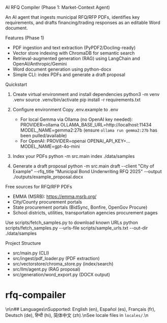 AI RFQ Compiler (Phase 1: Market-Context Agent)

An AI agent that ingests municipal RFQ/RFP PDFs, identifies key requirements, and drafts financing/trading responses as an editable Word document.

Features (Phase 1)
- PDF ingestion and text extraction (PyPDF2/Docling-ready)
- Vector store indexing with ChromaDB for semantic search
- Retrieval-augmented generation (RAG) using LangChain and OpenAI/Anthropic/Gemini
- Word document generation using python-docx
- Simple CLI: index PDFs and generate a draft proposal

Quickstart
1) Create virtual environment and install dependencies
   python3 -m venv .venv
   source .venv/bin/activate
   pip install -r requirements.txt

2) Configure environment
   Copy .env.example to .env
   - For local Gemma via Ollama (no OpenAI key needed):
     PROVIDER=ollama
     OLLAMA_BASE_URL=http://localhost:11434
     MODEL_NAME=gemma2:27b
     (ensure `ollama run gemma2:27b` has been pulled/available)
   - For OpenAI:
     PROVIDER=openai
     OPENAI_API_KEY=...  
     MODEL_NAME=gpt-4o-mini

3) Index your PDFs
   python -m src.main index ./data/samples

4) Generate a draft proposal
   python -m src.main draft --client "City of Example" --rfq_title "Municipal Bond Underwriting RFQ 2025" --output ./outputs/example_proposal.docx

Free sources for RFQ/RFP PDFs
- EMMA (MSRB): https://emma.msrb.org/
- City/County procurement portals
- State procurement portals (BidSync, Bonfire, OpenGov Procure)
- School districts, utilities, transportation agencies procurement pages

Use scripts/fetch_samples.py to download known URLs
   python scripts/fetch_samples.py --urls-file scripts/sample_urls.txt --out-dir ./data/samples

Project Structure
- src/main.py (CLI)
- src/ingest/pdf_loader.py (PDF extraction)
- src/vectorstore/chroma_store.py (index/search)
- src/llm/agent.py (RAG proposal)
- src/generation/word_export.py (DOCX output)
# rfq-compailer
\n\n## Languages\nSupported: English (en), Español (es), Français (fr), Deutsch (de), हिन्दी (hi), 简体中文 (zh).\nSee locale files in `locales/`.\n
